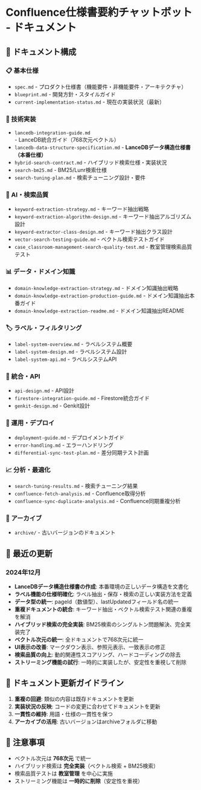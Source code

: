# Confluence仕様書要約チャットボット - ドキュメント

## 📁 ドキュメント構成

### **📋 基本仕様**
- `spec.md` - プロダクト仕様書（機能要件・非機能要件・アーキテクチャ）
- `blueprint.md` - 開発方針・スタイルガイド
- `current-implementation-status.md` - 現在の実装状況（最新）

### **🔧 技術実装**
- `lancedb-integration-guide.md` - LanceDB統合ガイド（768次元ベクトル）
- `lancedb-data-structure-specification.md` - **LanceDBデータ構造仕様書（本番仕様）**
- `hybrid-search-contract.md` - ハイブリッド検索仕様・実装状況
- `search-bm25.md` - BM25/Lunr検索仕様
- `search-tuning-plan.md` - 検索チューニング設計・要件

### **🧠 AI・検索品質**
- `keyword-extraction-strategy.md` - キーワード抽出戦略
- `keyword-extraction-algorithm-design.md` - キーワード抽出アルゴリズム設計
- `keyword-extractor-class-design.md` - キーワード抽出クラス設計
- `vector-search-testing-guide.md` - ベクトル検索テストガイド
- `case_classroom-management-search-quality-test.md` - 教室管理検索品質テスト

### **📊 データ・ドメイン知識**
- `domain-knowledge-extraction-strategy.md` - ドメイン知識抽出戦略
- `domain-knowledge-extraction-production-guide.md` - ドメイン知識抽出本番ガイド
- `domain-knowledge-extraction-readme.md` - ドメイン知識抽出README

### **🏷️ ラベル・フィルタリング**
- `label-system-overview.md` - ラベルシステム概要
- `label-system-design.md` - ラベルシステム設計
- `label-system-api.md` - ラベルシステムAPI

### **🔌 統合・API**
- `api-design.md` - API設計
- `firestore-integration-guide.md` - Firestore統合ガイド
- `genkit-design.md` - Genkit設計

### **🚀 運用・デプロイ**
- `deployment-guide.md` - デプロイメントガイド
- `error-handling.md` - エラーハンドリング
- `differential-sync-test-plan.md` - 差分同期テスト計画

### **📈 分析・最適化**
- `search-tuning-results.md` - 検索チューニング結果
- `confluence-fetch-analysis.md` - Confluence取得分析
- `confluence-sync-duplicate-analysis.md` - Confluence同期重複分析

### **📁 アーカイブ**
- `archive/` - 古いバージョンのドキュメント

## 🔄 最近の更新

### 2024年12月
- **LanceDBデータ構造仕様書の作成**: 本番環境の正しいデータ構造を文書化
- **ラベル機能の仕様明確化**: ラベル抽出・保存・検索の正しい実装方法を定義
- **データ型の統一**: pageId（数値型）、lastUpdatedフィールド名の統一
- **重複ドキュメントの統合**: キーワード抽出・ベクトル検索テスト関連の重複を解消
- **ハイブリッド検索の完全実装**: BM25検索のシングルトン問題解決、完全実装完了
- **ベクトル次元の統一**: 全ドキュメントで768次元に統一
- **UI表示の改善**: マークダウン表示、参照元表示、一致表示の修正
- **検索品質の向上**: 動的関連性スコアリング、ハードコーディングの除去
- **ストリーミング機能の試行**: 一時的に実装したが、安定性を重視して削除

## 📝 ドキュメント更新ガイドライン

1. **重複の回避**: 類似の内容は既存ドキュメントを更新
2. **実装状況の反映**: コードの変更に合わせてドキュメントを更新
3. **一貫性の維持**: 用語・仕様の一貫性を保つ
4. **アーカイブの活用**: 古いバージョンはarchiveフォルダに移動

## 🚨 注意事項

- ベクトル次元は **768次元** で統一
- ハイブリッド検索は **完全実装**（ベクトル検索 + BM25検索）
- 検索品質テストは **教室管理** を中心に実施
- ストリーミング機能は **一時的に削除**（安定性を重視）
